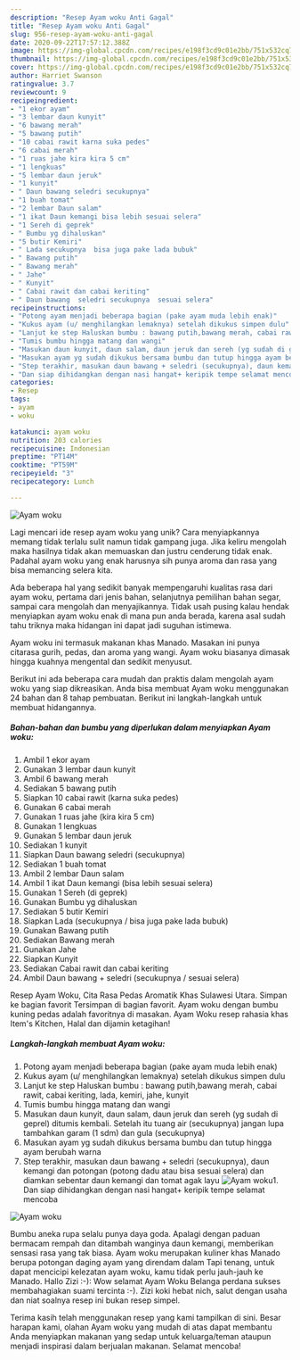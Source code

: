 ```yaml
---
description: "Resep Ayam woku Anti Gagal"
title: "Resep Ayam woku Anti Gagal"
slug: 956-resep-ayam-woku-anti-gagal
date: 2020-09-22T17:57:12.388Z
image: https://img-global.cpcdn.com/recipes/e198f3cd9c01e2bb/751x532cq70/ayam-woku-foto-resep-utama.jpg
thumbnail: https://img-global.cpcdn.com/recipes/e198f3cd9c01e2bb/751x532cq70/ayam-woku-foto-resep-utama.jpg
cover: https://img-global.cpcdn.com/recipes/e198f3cd9c01e2bb/751x532cq70/ayam-woku-foto-resep-utama.jpg
author: Harriet Swanson
ratingvalue: 3.7
reviewcount: 9
recipeingredient:
- "1 ekor ayam"
- "3 lembar daun kunyit"
- "6 bawang merah"
- "5 bawang putih"
- "10 cabai rawit karna suka pedes"
- "6 cabai merah"
- "1 ruas jahe kira kira 5 cm"
- "1 lengkuas"
- "5 lembar daun jeruk"
- "1 kunyit"
- " Daun bawang seledri secukupnya"
- "1 buah tomat"
- "2 lembar Daun salam"
- "1 ikat Daun kemangi bisa lebih sesuai selera"
- "1 Sereh di geprek"
- " Bumbu yg dihaluskan"
- "5 butir Kemiri"
- " Lada secukupnya  bisa juga pake lada bubuk"
- " Bawang putih"
- " Bawang merah"
- " Jahe"
- " Kunyit"
- " Cabai rawit dan cabai keriting"
- " Daun bawang  seledri secukupnya  sesuai selera"
recipeinstructions:
- "Potong ayam menjadi beberapa bagian (pake ayam muda lebih enak)"
- "Kukus ayam (u/ menghilangkan lemaknya) setelah dikukus simpen dulu"
- "Lanjut ke step Haluskan bumbu : bawang putih,bawang merah, cabai rawit, cabai keriting, lada, kemiri, jahe, kunyit"
- "Tumis bumbu hingga matang dan wangi"
- "Masukan daun kunyit, daun salam, daun jeruk dan sereh (yg sudah di geprel) ditumis kembali. Setelah itu tuang air (secukupnya) jangan lupa tambahkan garam (1 sdm) dan gula (secukupnya)"
- "Masukan ayam yg sudah dikukus bersama bumbu dan tutup hingga ayam berubah warna"
- "Step terakhir, masukan daun bawang + seledri (secukupnya), daun kemangi dan potongan (potong dadu atau bisa sesuai selera) dan diamkan sebentar daun kemangi dan tomat agak layu"
- "Dan siap dihidangkan dengan nasi hangat+ keripik tempe selamat mencoba"
categories:
- Resep
tags:
- ayam
- woku

katakunci: ayam woku 
nutrition: 203 calories
recipecuisine: Indonesian
preptime: "PT14M"
cooktime: "PT59M"
recipeyield: "3"
recipecategory: Lunch

---
```



![Ayam woku](https://img-global.cpcdn.com/recipes/e198f3cd9c01e2bb/751x532cq70/ayam-woku-foto-resep-utama.jpg)

Lagi mencari ide resep ayam woku yang unik? Cara menyiapkannya memang tidak terlalu sulit namun tidak gampang juga. Jika keliru mengolah maka hasilnya tidak akan memuaskan dan justru cenderung tidak enak. Padahal ayam woku yang enak harusnya sih punya aroma dan rasa yang bisa memancing selera kita.

Ada beberapa hal yang sedikit banyak mempengaruhi kualitas rasa dari ayam woku, pertama dari jenis bahan, selanjutnya pemilihan bahan segar, sampai cara mengolah dan menyajikannya. Tidak usah pusing kalau hendak menyiapkan ayam woku enak di mana pun anda berada, karena asal sudah tahu triknya maka hidangan ini dapat jadi suguhan istimewa.

Ayam woku ini termasuk makanan khas Manado. Masakan ini punya citarasa gurih, pedas, dan aroma yang wangi. Ayam woku biasanya dimasak hingga kuahnya mengental dan sedikit menyusut.


Berikut ini ada beberapa cara mudah dan praktis dalam mengolah ayam woku yang siap dikreasikan. Anda bisa membuat Ayam woku menggunakan 24 bahan dan 8 tahap pembuatan. Berikut ini langkah-langkah untuk membuat hidangannya.

<!--inarticleads1-->

##### Bahan-bahan dan bumbu yang diperlukan dalam menyiapkan Ayam woku:

1. Ambil 1 ekor ayam
1. Gunakan 3 lembar daun kunyit
1. Ambil 6 bawang merah
1. Sediakan 5 bawang putih
1. Siapkan 10 cabai rawit (karna suka pedes)
1. Gunakan 6 cabai merah
1. Gunakan 1 ruas jahe (kira kira 5 cm)
1. Gunakan 1 lengkuas
1. Gunakan 5 lembar daun jeruk
1. Sediakan 1 kunyit
1. Siapkan  Daun bawang seledri (secukupnya)
1. Sediakan 1 buah tomat
1. Ambil 2 lembar Daun salam
1. Ambil 1 ikat Daun kemangi (bisa lebih sesuai selera)
1. Gunakan 1 Sereh (di geprek)
1. Gunakan  Bumbu yg dihaluskan
1. Sediakan 5 butir Kemiri
1. Siapkan  Lada (secukupnya / bisa juga pake lada bubuk)
1. Gunakan  Bawang putih
1. Sediakan  Bawang merah
1. Gunakan  Jahe
1. Siapkan  Kunyit
1. Sediakan  Cabai rawit dan cabai keriting
1. Ambil  Daun bawang + seledri (secukupnya / sesuai selera)


Resep Ayam Woku, Cita Rasa Pedas Aromatik Khas Sulawesi Utara. Simpan ke bagian favorit Tersimpan di bagian favorit. Ayam woku dengan bumbu kuning pedas adalah favoritnya di masakan. Ayam Woku resep rahasia khas Item&#39;s Kitchen, Halal dan dijamin ketagihan! 

<!--inarticleads2-->

##### Langkah-langkah membuat Ayam woku:

1. Potong ayam menjadi beberapa bagian (pake ayam muda lebih enak)
1. Kukus ayam (u/ menghilangkan lemaknya) setelah dikukus simpen dulu
1. Lanjut ke step Haluskan bumbu : bawang putih,bawang merah, cabai rawit, cabai keriting, lada, kemiri, jahe, kunyit
1. Tumis bumbu hingga matang dan wangi
1. Masukan daun kunyit, daun salam, daun jeruk dan sereh (yg sudah di geprel) ditumis kembali. Setelah itu tuang air (secukupnya) jangan lupa tambahkan garam (1 sdm) dan gula (secukupnya)
1. Masukan ayam yg sudah dikukus bersama bumbu dan tutup hingga ayam berubah warna
1. Step terakhir, masukan daun bawang + seledri (secukupnya), daun kemangi dan potongan (potong dadu atau bisa sesuai selera) dan diamkan sebentar daun kemangi dan tomat agak layu
<img src="//assets-global.cpcdn.com/assets/icons/button_play-2c75c40dde080a61004c1f40b05d8f140eaff45d7e9e6481dc71c63d2e7c4909.png" alt="Ayam woku">1. Dan siap dihidangkan dengan nasi hangat+ keripik tempe selamat mencoba
<img src="//assets-global.cpcdn.com/assets/icons/button_play-2c75c40dde080a61004c1f40b05d8f140eaff45d7e9e6481dc71c63d2e7c4909.png" alt="Ayam woku">

Bumbu aneka rupa selalu punya daya goda. Apalagi dengan paduan bermacam rempah dan ditambah wanginya daun kemangi, memberikan sensasi rasa yang tak biasa. Ayam woku merupakan kuliner khas Manado berupa potongan daging ayam yang direndam dalam Tapi tenang, untuk dapat mencicipi kelezatan ayam woku, kamu tidak perlu jauh-jauh ke Manado. Hallo Zizi :-): Wow selamat Ayam Woku Belanga perdana sukses membahagiakan suami tercinta :-). Zizi koki hebat nich, salut dengan usaha dan niat soalnya resep ini bukan resep simpel. 

Terima kasih telah menggunakan resep yang kami tampilkan di sini. Besar harapan kami, olahan Ayam woku yang mudah di atas dapat membantu Anda menyiapkan makanan yang sedap untuk keluarga/teman ataupun menjadi inspirasi dalam berjualan makanan. Selamat mencoba!
